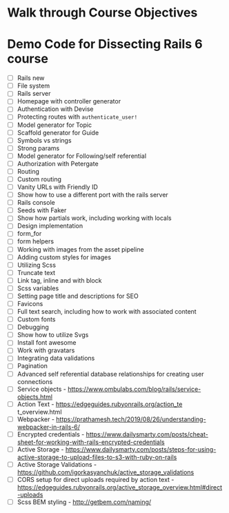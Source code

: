 # Walk through Course Objectives

# Demo Code for Dissecting Rails 6 course

* [ ] Rails new
* [ ] File system
* [ ] Rails server
* [ ] Homepage with controller generator
* [ ] Authentication with Devise
* [ ] Protecting routes with `authenticate_user!`
* [ ] Model generator for Topic
* [ ] Scaffold generator for Guide
* [ ] Symbols vs strings
* [ ] Strong params
* [ ] Model generator for Following/self referential
* [ ] Authorization with Petergate
* [ ] Routing
* [ ] Custom routing
* [ ] Vanity URLs with Friendly ID
* [ ] Show how to use a different port with the rails server
* [ ] Rails console
* [ ] Seeds with Faker
* [ ] Show how partials work, including working with locals
* [ ] Design implementation
* [ ] form_for
* [ ] form helpers
* [ ] Working with images from the asset pipeline
* [ ] Adding custom styles for images
* [ ] Utilizing Scss
* [ ] Truncate text
* [ ] Link tag, inline and with block
* [ ] Scss variables
* [ ] Setting page title and descriptions for SEO
* [ ] Favicons
* [ ] Full text search, including how to work with associated content
* [ ] Custom fonts
* [ ] Debugging
* [ ] Show how to utilize Svgs
* [ ] Install font awesome
* [ ] Work with gravatars
* [ ] Integrating data validations
* [ ] Pagination
* [ ] Advanced self referential database relationships for creating user connections
* [ ] Service objects - https://www.ombulabs.com/blog/rails/service-objects.html
* [ ] Action Text - https://edgeguides.rubyonrails.org/action_te t_overview.html
* [ ] Webpacker - https://prathamesh.tech/2019/08/26/understanding-webpacker-in-rails-6/
* [ ] Encrypted credentials - https://www.dailysmarty.com/posts/cheat-sheet-for-working-with-rails-encrypted-credentials
* [ ] Active Storage - https://www.dailysmarty.com/posts/steps-for-using-active-storage-to-upload-files-to-s3-with-ruby-on-rails
* [ ] Active Storage Validations - https://github.com/igorkasyanchuk/active_storage_validations
* [ ] CORS setup for direct uploads required by action text - https://edgeguides.rubyonrails.org/active_storage_overview.html#direct-uploads
* [ ] Scss BEM styling - http://getbem.com/naming/
